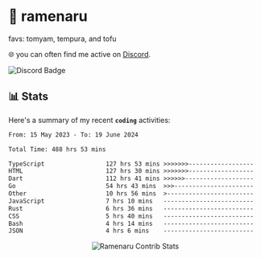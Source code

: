 # 🍜 ramenaru
favs: tomyam, tempura, and tofu

🌐 you can often find me active on [Discord](https://discordapp.com/users/503291004200157185).

![Discord Badge](https://dcbadge.vercel.app/api/shield/503291004200157185)

## 📊 Stats

Here's a summary of my recent **`coding`** activities:

<!--START_SECTION:waka-->

```txt
From: 15 May 2023 - To: 19 June 2024

Total Time: 488 hrs 53 mins

TypeScript                 127 hrs 53 mins >>>>>>>------------------   26.16 %
HTML                       127 hrs 30 mins >>>>>>>------------------   26.08 %
Dart                       112 hrs 41 mins >>>>>>-------------------   23.05 %
Go                         54 hrs 43 mins  >>>----------------------   11.19 %
Other                      10 hrs 56 mins  >------------------------   02.24 %
JavaScript                 7 hrs 10 mins   -------------------------   01.47 %
Rust                       6 hrs 36 mins   -------------------------   01.35 %
CSS                        5 hrs 40 mins   -------------------------   01.16 %
Bash                       4 hrs 14 mins   -------------------------   00.87 %
JSON                       4 hrs 6 mins    -------------------------   00.84 %
```

<!--END_SECTION:waka-->

<div style="text-align: center;">
   <img align="center" src="https://github-readme-streak-stats.herokuapp.com/?user=Ramenaru&theme=dark&card_width=520" alt="Ramenaru Contrib Stats" />
</div>

